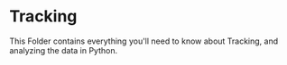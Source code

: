 # Tracking
This Folder contains everything you'll need to know about Tracking, and
analyzing the data in Python.
